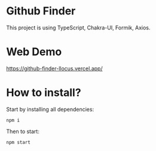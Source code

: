 # Github Finder

This project is using TypeScript, Chakra-UI, Formik, Axios.

# Web Demo

https://github-finder-llocus.vercel.app/

# How to install?

Start by installing all dependencies:
```
npm i
```
Then to start:
```
npm start
```
